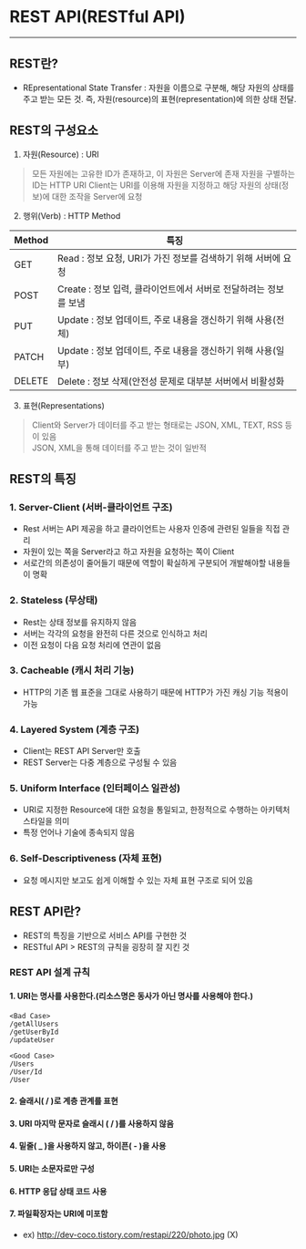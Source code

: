 # REST API(RESTful API)

---

## REST란?

- REpresentational State Transfer : 자원을 이름으로 구분해, 해당 자원의 상태를 주고 받는 모든 것. 즉, 자원(resource)의 표현(representation)에 의한 상태 전달.

## REST의 구성요소

1. 자원(Resource) : URI

> 모든 자원에는 고유한 ID가 존재하고, 이 자원은 Server에 존재
> 자원을 구별하는 ID는 HTTP URI
> Client는 URI를 이용해 자원을 지정하고 해당 자원의 상태(정보)에 대한 조작을 Server에 요청

2. 행위(Verb) : HTTP Method

| Method | 특징 |
| ------ | -------- |
| GET  | Read : 정보 요청, URI가 가진 정보를 검색하기 위해 서버에 요청 |
| POST | Create : 정보 입력, 클라이언트에서 서버로 전달하려는 정보를 보냄 |
| PUT  | Update : 정보 업데이트, 주로 내용을 갱신하기 위해 사용(전체) |
| PATCH  | Update : 정보 업데이트, 주로 내용을 갱신하기 위해 사용(일부) |
| DELETE  | Delete : 정보 삭제(안전성 문제로 대부분 서버에서 비활성화 |

3. 표현(Representations)

> Client와 Server가 데이터를 주고 받는 형태로는 JSON, XML, TEXT, RSS 등이 있음  
> JSON, XML을 통해 데이터를 주고 받는 것이 일반적

## REST의 특징

### 1. Server-Client (서버-클라이언트 구조)
- Rest 서버는 API 제공을 하고 클라이언트는 사용자 인증에 관련된 일들을 직접 관리
- 자원이 있는 쪽을 Server라고 하고 자원을 요청하는 쪽이 Client
- 서로간의 의존성이 줄어들기 때문에 역할이 확실하게 구분되어 개발해야할 내용들이 명확

### 2. Stateless (무상태)
- Rest는 상태 정보를 유지하지 않음
- 서버는 각각의 요청을 완전히 다른 것으로 인식하고 처리
- 이전 요청이 다음 요청 처리에 연관이 없음

### 3. Cacheable (캐시 처리 기능)
- HTTP의 기존 웹 표준을 그대로 사용하기 때문에 HTTP가 가진 캐싱 기능 적용이 가능

### 4. Layered System (계층 구조)
- Client는 REST API Server만 호출
- REST Server는 다중 계층으로 구성될 수 있음

### 5. Uniform Interface (인터페이스 일관성)
- URI로 지정한 Resource에 대한 요청을 통일되고, 한정적으로 수행하는 아키텍처 스타일을 의미
- 특정 언어나 기술에 종속되지 않음

### 6. Self-Descriptiveness (자체 표현)
- 요청 메시지만 보고도 쉽게 이해할 수 있는 자체 표현 구조로 되어 있음

## REST API란?

- REST의 특징을 기반으로 서비스 API를 구현한 것
- RESTful API > REST의 규칙을 굉장히 잘 지킨 것

### REST API 설계 규칙

#### 1. URI는 명사를 사용한다.(리소스명은 동사가 아닌 명사를 사용해야 한다.)
```
<Bad Case>
/getAllUsers
/getUserById
/updateUser

<Good Case>
/Users
/User/Id
/User
```
#### 2. 슬래시( / )로 계층 관계를 표현

#### 3. URI 마지막 문자로 슬래시 ( / )를 사용하지 않음

#### 4. 밑줄( _ )을 사용하지 않고, 하이픈( - )을 사용

#### 5. URI는 소문자로만 구성

#### 6. HTTP 응답 상태 코드 사용

#### 7. 파일확장자는 URI에 미포함
- ex) http://dev-coco.tistory.com/restapi/220/photo.jpg (X)